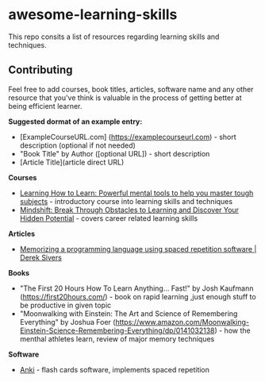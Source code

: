 # awesome-learning-skills
This repo consits a list of resources regarding learning skills and techniques.

## Contributing
Feel free to add courses, book titles, articles, software name and any other resource that you've think is valuable in the process of getting better at being efficient learner. 

**Suggested dormat of an example entry:**
* [ExampleCourseURL.com] (https://examplecourseurl.com) - short description (optional if not needed)
* "Book Title" by Author ([optional URL]) - short description
* [Article Title](article direct URL)

**Courses**
* [Learning How to Learn: Powerful mental tools to help you master tough subjects](https://www.coursera.org/learn/learning-how-to-learn) - introductory course into learning skills and techniques
* [Mindshift: Break Through Obstacles to Learning and Discover Your Hidden Potential](https://www.coursera.org/learn/mindshift) - covers career related learning skills

**Articles**
* [Memorizing a programming language using spaced repetition software \| Derek Sivers](https://sive.rs/srs)

**Books**
* "The First 20 Hours How To Learn Anything… Fast!" by Josh Kaufmann (https://first20hours.com/) - book on rapid learning ,just enough stuff to be productive in given topic
* "Moonwalking with Einstein: The Art and Science of Remembering Everything" by Joshua Foer (https://www.amazon.com/Moonwalking-Einstein-Science-Remembering-Everything/dp/0141032138) -  how the menthal athletes learn, review of major memory techniques 

**Software**
* [Anki](https://apps.ankiweb.net/) - flash cards software, implements spaced repetition 
